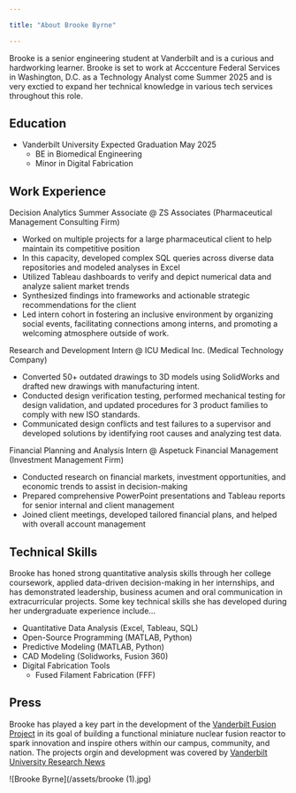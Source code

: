 ```yaml
---

title: "About Brooke Byrne"

---
```


Brooke is a senior engineering student at Vanderbilt and is a curious and hardworking learner. Brooke is set to work at Acccenture Federal Services in Washington, D.C. as a Technology Analyst come Summer 2025 and is very exctied to expand her technical knowledge in various tech services throughout this role.

## Education 

* Vanderbilt University Expected Graduation May 2025
  * BE in Biomedical Engineering
  * Minor in Digital Fabrication

## Work Experience

Decision Analytics Summer Associate @ ZS Associates (Pharmaceutical Management Consulting Firm)
  * Worked on multiple projects for a large pharmaceutical client to help maintain its competitive position
  * In this capacity, developed complex SQL queries across diverse data repositories and modeled analyses in Excel
  * Utilized Tableau dashboards to verify and depict numerical data and analyze salient market trends
  * Synthesized findings into frameworks and actionable strategic recommendations for the client
  * Led intern cohort in fostering an inclusive environment by organizing social events, facilitating connections among interns, and promoting a welcoming atmosphere outside of work.

Research and Development Intern @ ICU Medical Inc. (Medical Technology Company)
  * Converted 50+ outdated drawings to 3D models using SolidWorks and drafted new drawings with manufacturing intent.
  * Conducted design verification testing, performed mechanical testing for design validation, and updated procedures for 3 product families to comply with new ISO standards.
  * Communicated design conflicts and test failures to a supervisor and developed solutions by identifying root causes and analyzing test data.

Financial Planning and Analysis Intern @ Aspetuck Financial Management (Investment Management Firm)
  * Conducted research on financial markets, investment opportunities, and economic trends to assist in decision-making
  * Prepared comprehensive PowerPoint presentations and Tableau reports for senior internal and client management
  * Joined client meetings, developed tailored financial plans, and helped with overall account management

## Technical Skills

Brooke has honed strong quantitative analysis skills through her college coursework, applied data-driven decision-making in her internships, and has demonstrated leadership, business acumen and oral communication in extracurricular projects. Some key technical skills she has developed during her undergraduate experience include...

* Quantitative Data Analysis (Excel, Tableau, SQL)
* Open-Source Programming (MATLAB, Python)
* Predictive Modeling (MATLAB, Python)
* CAD Modeling (Solidworks, Fusion 360)
* Digital Fabrication Tools
  * Fused Filament Fabrication (FFF)

## Press 

Brooke has played a key part in the development of the [Vanderbilt Fusion Project](https://www.vanderbiltfusion.org/) in its goal of building a functional miniature nuclear fusion reactor to spark innovation and inspire others within our campus, community, and nation. The projects orgin and development was covered by [Vanderbilt University Research News](https://news.vanderbilt.edu/2023/05/17/little-sphere-big-power-students-work-to-build-miniature-fusion-reactor/)

![Brooke Byrne](/assets/brooke (1).jpg)
